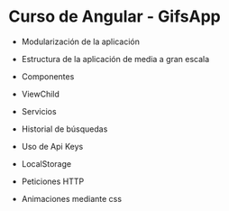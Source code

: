 # Curso de Angular - GifsApp

- Modularización de la aplicación

- Estructura de la aplicación de media a gran escala

- Componentes

- ViewChild

- Servicios

- Historial de búsquedas

- Uso de Api Keys

- LocalStorage

- Peticiones HTTP

- Animaciones mediante css

